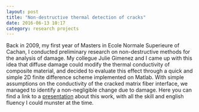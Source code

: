 ```yaml
---
layout: post
title: "Non-destructive thermal detection of cracks"
date: 2016-06-13 10:17
category: research projects
---
```


Back in 2009, my first year of Masters in Ecole Normale Superieure of Cachan,  I conducted preliminary research on non-destructive methods for the analysis of damage. My collegue Julie Gimenez and I came up with this idea that diffuse damage could modify the thermal conductivity of composite material, and decided to evaluate this effect through a quick and simple 2D finite difference scheme implemented on Matlab. With simple assumptions on the conductivity of the cracked matrix fiber interface, we managed to identify a non-negligible change due to damage. Here you can find a link to a [presentation](https://azdoud.github.io/pdf/thermal.pdf) about this work, with all the skill and english fluency I could munster at the time.

